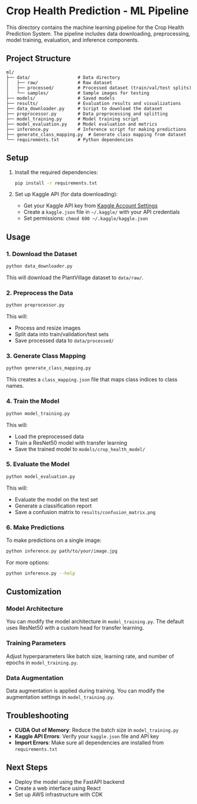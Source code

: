 # Crop Health Prediction - ML Pipeline

This directory contains the machine learning pipeline for the Crop Health Prediction System. The pipeline includes data downloading, preprocessing, model training, evaluation, and inference components.

## Project Structure

```
ml/
├── data/                  # Data directory
│   ├── raw/               # Raw dataset
│   ├── processed/         # Processed dataset (train/val/test splits)
│   └── samples/           # Sample images for testing
├── models/                # Saved models
├── results/               # Evaluation results and visualizations
├── data_downloader.py     # Script to download the dataset
├── preprocessor.py        # Data preprocessing and splitting
├── model_training.py      # Model training script
├── model_evaluation.py    # Model evaluation and metrics
├── inference.py           # Inference script for making predictions
├── generate_class_mapping.py  # Generate class mapping from dataset
└── requirements.txt       # Python dependencies
```

## Setup

1. Install the required dependencies:
   ```bash
   pip install -r requirements.txt
   ```

2. Set up Kaggle API (for data downloading):
   - Get your Kaggle API key from [Kaggle Account Settings](https://www.kaggle.com/account)
   - Create a `kaggle.json` file in `~/.kaggle/` with your API credentials
   - Set permissions: `chmod 600 ~/.kaggle/kaggle.json`

## Usage

### 1. Download the Dataset

```bash
python data_downloader.py
```

This will download the PlantVillage dataset to `data/raw/`.

### 2. Preprocess the Data

```bash
python preprocessor.py
```

This will:
- Process and resize images
- Split data into train/validation/test sets
- Save processed data to `data/processed/`

### 3. Generate Class Mapping

```bash
python generate_class_mapping.py
```

This creates a `class_mapping.json` file that maps class indices to class names.

### 4. Train the Model

```bash
python model_training.py
```

This will:
- Load the preprocessed data
- Train a ResNet50 model with transfer learning
- Save the trained model to `models/crop_health_model/`

### 5. Evaluate the Model

```bash
python model_evaluation.py
```

This will:
- Evaluate the model on the test set
- Generate a classification report
- Save a confusion matrix to `results/confusion_matrix.png`

### 6. Make Predictions

To make predictions on a single image:

```bash
python inference.py path/to/your/image.jpg
```

For more options:
```bash
python inference.py --help
```

## Customization

### Model Architecture

You can modify the model architecture in `model_training.py`. The default uses ResNet50 with a custom head for transfer learning.

### Training Parameters

Adjust hyperparameters like batch size, learning rate, and number of epochs in `model_training.py`.

### Data Augmentation

Data augmentation is applied during training. You can modify the augmentation settings in `model_training.py`.

## Troubleshooting

- **CUDA Out of Memory**: Reduce the batch size in `model_training.py`
- **Kaggle API Errors**: Verify your `kaggle.json` file and API key
- **Import Errors**: Make sure all dependencies are installed from `requirements.txt`

## Next Steps

- Deploy the model using the FastAPI backend
- Create a web interface using React
- Set up AWS infrastructure with CDK
